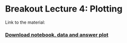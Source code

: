 # Breakout Lecture 4: Plotting

Link to the material:

### [Download notebook, data and answer plot](https://www.dropbox.com/s/84hbb5lgichubor/breakout-L4.zip?dl=1)
